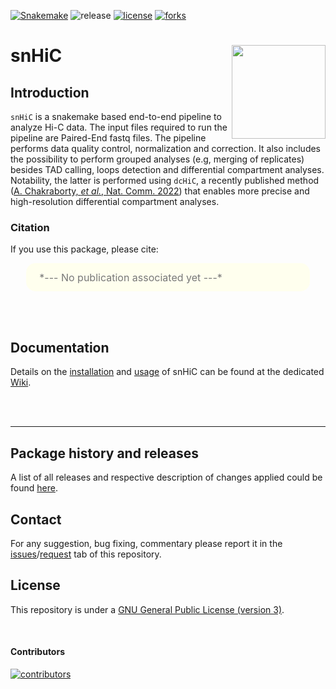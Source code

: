 [![Snakemake](https://img.shields.io/badge/snakemake-≥7.8.5-brightgreen.svg)](https://snakemake.github.io)
![release](https://img.shields.io/github/v/release/sebastian-gregoricchio/snHiC)
[![license](https://img.shields.io/badge/License-GPLv3-blue.svg)](https://sebastian-gregoricchio.github.io/snHiC/LICENSE.md/LICENSE)
[![forks](https://img.shields.io/github/forks/sebastian-gregoricchio/snHiC?style=social)](https://github.com/sebastian-gregoricchio/snHiC/fork)
<!-- ![update](https://badges.pufler.dev/updated/sebastian-gregoricchio/snHiC)
![visits](https://badges.pufler.dev/visits/sebastian-gregoricchio/snHiC)
![downloads](https://img.shields.io/github/downloads/sebastian-gregoricchio/snHiC/total.svg)--->



# snHiC [<img src="https://raw.githubusercontent.com/sebastian-gregoricchio/snHiC/main/resources/snHiC_logo.svg" align="right" height = 150/>](https://sebastian-gregoricchio.github.io/snHiC)

## Introduction
`snHiC` is a snakemake based end-to-end pipeline to analyze Hi-C data. The input files required to run the pipeline are Paired-End fastq files. The pipeline performs data quality control, normalization and correction. It also includes the possibility to perform grouped analyses (e.g, merging of replicates) besides TAD calling, loops detection and differential compartment analyses. Notability, the latter is performed using `dcHiC`, a recently published method ([A. Chakraborty, *et al.*, Nat. Comm. 2022](https://www.nature.com/articles/s41467-022-34626-6)) that enables more precise and high-resolution differential compartment analyses.


### Citation
If you use this package, please cite:

<div class="warning" style='padding:2.5%; background-color:#ffffee; color:#787878; margin-left:5%; margin-right:5%; border-radius:15px;'>
<span>
<font size="-0.5">

<div style="margin-left:2%; margin-right:2%; text-align: justify">
*--- No publication associated yet ---*
</div>
</font>

</span>
</div>

<br/><br/>

## Documentation
Details on the [installation](https://github.com/sebastian-gregoricchio/snHiC/wiki/2.-Installation-and-dependencies) and [usage](https://github.com/sebastian-gregoricchio/snHiC/wiki/3.-Run-the-pipeline) of snHiC can be found at the dedicated [Wiki](https://github.com/sebastian-gregoricchio/snHiC/wiki/).

<br/><br/>

-----------------
## Package history and releases
A list of all releases and respective description of changes applied could be found [here](https://sebastian-gregoricchio.github.io/snHiC/NEWS).

## Contact
For any suggestion, bug fixing, commentary please report it in the [issues](https://github.com/sebastian-gregoricchio/snHiC/issues)/[request](https://github.com/sebastian-gregoricchio/snHiC/pulls) tab of this repository.

## License
This repository is under a [GNU General Public License (version 3)](https://sebastian-gregoricchio.github.io/snHiC/LICENSE.md/LICENSE).

<br/>

#### Contributors
[![contributors](https://contrib.rocks/image?repo=sebastian-gregoricchio/snHiC)](https://sebastian-gregoricchio.github.io/)
